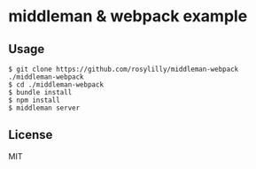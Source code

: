 # middleman & webpack example

## Usage

```
$ git clone https://github.com/rosylilly/middleman-webpack ./middleman-webpack
$ cd ./middleman-webpack
$ bundle install
$ npm install
$ middleman server
```

## License

MIT
